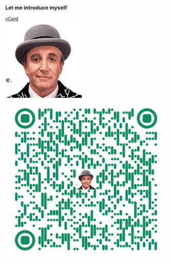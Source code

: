 ### Let me introduce myself ###
[vCard](vCard.my.vcf)  
<img src="Peter.jpeg" /><img src="vCard.my.QRcode.png" />
